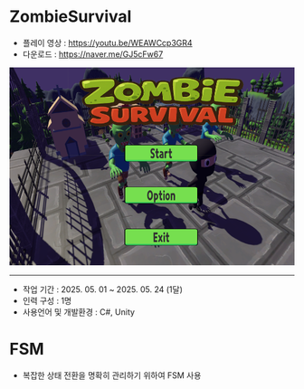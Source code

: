 # ZombieSurvival
* 플레이 영상 : <https://youtu.be/WEAWCcp3GR4>
* 다운로드 : <https://naver.me/GJ5cFw67>
  
<img src="Image/ZombieSurvival.png" width="600" height="350"/>

***

* 작업 기간 : 2025. 05. 01 ~ 2025. 05. 24 (1달)
* 인력 구성 : 1명
* 사용언어 및 개발환경 : C#, Unity
  
# FSM
* 복잡한 상태 전환을 명확히 관리하기 위하여 FSM 사용

